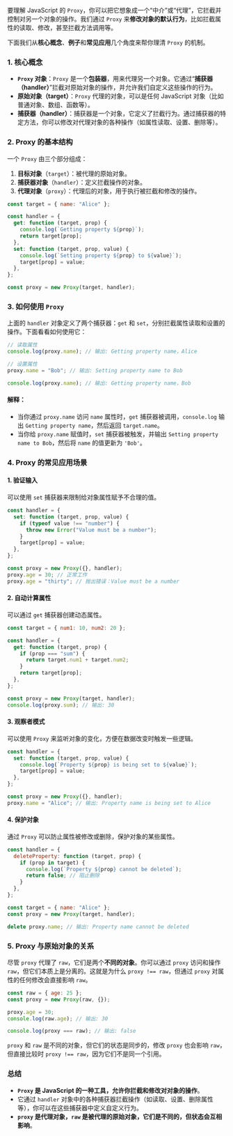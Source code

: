 要理解 JavaScript 的 `Proxy`，你可以把它想象成一个“中介”或“代理”，它拦截并控制对另一个对象的操作。我们通过 `Proxy` 来**修改对象的默认行为**，比如拦截属性的读取、修改，甚至拦截方法调用等。

下面我们从**核心概念**、**例子**和**常见应用**几个角度来帮你理清 `Proxy` 的机制。

### 1. 核心概念

- **`Proxy` 对象**：`Proxy` 是一个**包装器**，用来代理另一个对象。它通过“**捕获器（handler）**”拦截对原始对象的操作，并允许我们自定义这些操作的行为。
- **原始对象（target）**：`Proxy` 代理的对象，可以是任何 JavaScript 对象（比如普通对象、数组、函数等）。
- **捕获器（handler）**：捕获器是一个对象，它定义了拦截行为。通过捕获器的特定方法，你可以修改对代理对象的各种操作（如属性读取、设置、删除等）。

### 2. Proxy 的基本结构

一个 `Proxy` 由三个部分组成：

1. **目标对象**（`target`）：被代理的原始对象。
2. **捕获器对象**（`handler`）：定义拦截操作的对象。
3. **代理对象**（`proxy`）：代理后的对象，用于执行被拦截和修改的操作。

```javascript
const target = { name: "Alice" };

const handler = {
  get: function (target, prop) {
    console.log(`Getting property ${prop}`);
    return target[prop];
  },
  set: function (target, prop, value) {
    console.log(`Setting property ${prop} to ${value}`);
    target[prop] = value;
  },
};

const proxy = new Proxy(target, handler);
```

### 3. 如何使用 `Proxy`

上面的 `handler` 对象定义了两个捕获器：`get` 和 `set`，分别拦截属性读取和设置的操作。下面看看如何使用它：

```javascript
// 读取属性
console.log(proxy.name); // 输出: Getting property name，Alice

// 设置属性
proxy.name = "Bob"; // 输出: Setting property name to Bob

console.log(proxy.name); // 输出: Getting property name，Bob
```

#### 解释：

- 当你通过 `proxy.name` 访问 `name` 属性时，`get` 捕获器被调用，`console.log` 输出 `Getting property name`，然后返回 `target.name`。
- 当你给 `proxy.name` 赋值时，`set` 捕获器被触发，并输出 `Setting property name to Bob`，然后将 `name` 的值更新为 `'Bob'`。

### 4. Proxy 的常见应用场景

#### 1. **验证输入**

可以使用 `set` 捕获器来限制给对象属性赋予不合理的值。

```javascript
const handler = {
  set: function (target, prop, value) {
    if (typeof value !== "number") {
      throw new Error("Value must be a number");
    }
    target[prop] = value;
  },
};

const proxy = new Proxy({}, handler);
proxy.age = 30; // 正常工作
proxy.age = "thirty"; // 抛出错误：Value must be a number
```

#### 2. **自动计算属性**

可以通过 `get` 捕获器创建动态属性。

```javascript
const target = { num1: 10, num2: 20 };

const handler = {
  get: function (target, prop) {
    if (prop === "sum") {
      return target.num1 + target.num2;
    }
    return target[prop];
  },
};

const proxy = new Proxy(target, handler);
console.log(proxy.sum); // 输出: 30
```

#### 3. **观察者模式**

可以使用 `Proxy` 来监听对象的变化，方便在数据改变时触发一些逻辑。

```javascript
const handler = {
  set: function (target, prop, value) {
    console.log(`Property ${prop} is being set to ${value}`);
    target[prop] = value;
  },
};

const proxy = new Proxy({}, handler);
proxy.name = "Alice"; // 输出: Property name is being set to Alice
```

#### 4. **保护对象**

通过 `Proxy` 可以防止属性被修改或删除，保护对象的某些属性。

```javascript
const handler = {
  deleteProperty: function (target, prop) {
    if (prop in target) {
      console.log(`Property ${prop} cannot be deleted`);
      return false; // 阻止删除
    }
  },
};

const target = { name: "Alice" };
const proxy = new Proxy(target, handler);

delete proxy.name; // 输出: Property name cannot be deleted
```

### 5. Proxy 与原始对象的关系

尽管 `proxy` 代理了 `raw`，它们是两个**不同的对象**。你可以通过 `proxy` 访问和操作 `raw`，但它们本质上是分离的。这就是为什么 `proxy !== raw`，但通过 `proxy` 对属性的任何修改会直接影响 `raw`。

```javascript
const raw = { age: 25 };
const proxy = new Proxy(raw, {});

proxy.age = 30;
console.log(raw.age); // 输出: 30

console.log(proxy === raw); // 输出: false
```

`proxy` 和 `raw` 是不同的对象，但它们的状态是同步的，修改 `proxy` 也会影响 `raw`，但直接比较时 `proxy !== raw`，因为它们不是同一个引用。

### 总结

- **`Proxy` 是 JavaScript 的一种工具，允许你拦截和修改对对象的操作**。
- 它通过 `handler` 对象中的各种捕获器拦截操作（如读取、设置、删除属性等），你可以在这些捕获器中定义自定义行为。
- **`proxy` 是代理对象，`raw` 是被代理的原始对象，它们是不同的，但状态会互相影响**。
